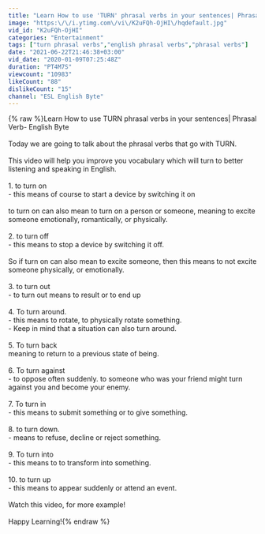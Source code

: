 ```yaml
---
title: "Learn How to use 'TURN' phrasal verbs in your sentences| Phrasal Verb- English Byte"
image: "https:\/\/i.ytimg.com\/vi\/K2uFQh-OjHI\/hqdefault.jpg"
vid_id: "K2uFQh-OjHI"
categories: "Entertainment"
tags: ["turn phrasal verbs","english phrasal verbs","phrasal verbs"]
date: "2021-06-22T21:46:38+03:00"
vid_date: "2020-01-09T07:25:48Z"
duration: "PT4M7S"
viewcount: "10983"
likeCount: "88"
dislikeCount: "15"
channel: "ESL English Byte"
---
```

{% raw %}Learn How to use TURN phrasal verbs in your sentences| Phrasal Verb- English Byte<br /><br />Today we are going to talk about the phrasal verbs that go with TURN.<br /><br />This video will help you improve you vocabulary which will turn to better listening and speaking in English. <br /><br />1. to turn on<br />- this means of course to start a device by switching it on <br /><br />to turn on can also mean to turn on a person or someone, meaning to excite someone emotionally, romantically, or physically.<br /><br />2. to turn off<br />- this means to stop a device by switching it off.<br /><br />So if turn on can also mean to excite someone, then this means to not excite someone physically, or emotionally.  <br /><br />3. to turn out<br />- to turn out means to result or to end up <br /><br />4. To turn around. <br />- this means to rotate, to physically rotate something.<br />- Keep in mind that a situation can also turn around. <br /><br />5. To turn back<br />meaning to return to a previous state of being. <br /><br />6. To turn against<br />-  to oppose often suddenly. to someone who was your friend might turn against you and become your enemy. <br /><br />7. To turn in<br />- this means to submit something or to give something. <br /><br />8. to turn down.<br />- means to refuse, decline or reject something.<br /><br />9. To turn into<br />- this means to to transform into something. <br /><br />10. to turn up<br />- this means to appear suddenly or attend an event. <br /><br />Watch this video, for more example!<br /><br />Happy Learning!{% endraw %}
